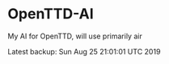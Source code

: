 # OpenTTD-AI
My AI for OpenTTD, will use primarily air

Latest backup: Sun Aug 25 21:01:01 UTC 2019
